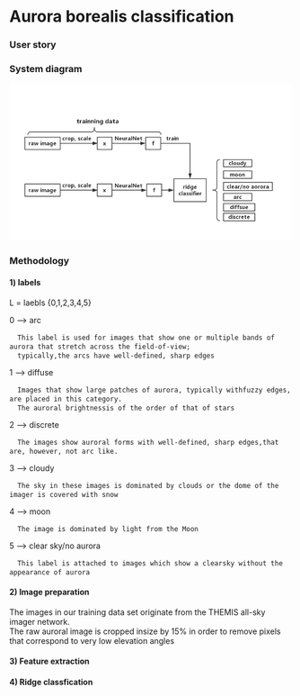 # Aurora borealis classification
### User story

### System diagram
![Screenshot](dataflow.jpg)
### Methodology
#### 1) labels    
L = laebls {0,1,2,3,4,5}    

0 --> arc  

      This label is used for images that show one or multiple bands of aurora that stretch across the field-of-view;       
      typically,the arcs have well-defined, sharp edges    

1 --> diffuse     

      Images that show large patches of aurora, typically withfuzzy edges, are placed in this category.           
      The auroral brightnessis of the order of that of stars  

2 --> discrete    

      The images show auroral forms with well-defined, sharp edges,that are, however, not arc like.                    

3 --> cloudy     

      The sky in these images is dominated by clouds or the dome of the imager is covered with snow   

4 --> moon      

      The image is dominated by light from the Moon     
      
5 --> clear sky/no aurora     

      This label is attached to images which show a clearsky without the appearance of aurora    

#### 2) Image preparation
The images in our training data set originate from the THEMIS all-sky imager network.      
The raw auroral image is cropped insize by 15% in order to remove pixels that correspond to very low elevation angles

#### 3) Feature extraction

#### 4) Ridge classfication



